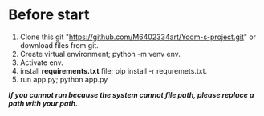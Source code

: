 # **Before start**

1. Clone this git "https://github.com/M6402334art/Yoom-s-project.git" or download files from git.
2. Create virtual environment; python -m venv env.
3. Activate env.
4. install **requirements.txt** file; pip install -r requremets.txt.
5. run app.py; python app.py

***If you cannot run because the system cannot file path, please replace a path with your path.***
